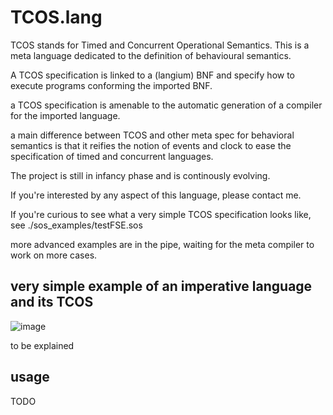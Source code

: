 # TCOS.lang

TCOS stands for Timed and Concurrent Operational Semantics.
This is a meta language dedicated to the definition of behavioural semantics.

A TCOS specification is linked to a (langium) BNF and specify how to execute programs conforming the imported BNF.

a TCOS specification is amenable to the automatic generation of a compiler for the imported language.

a main difference between TCOS and other meta spec for behavioral semantics is that it reifies the notion of events and clock to ease the specification of timed and concurrent languages.

The project is still in infancy phase and is continously evolving.

If you're interested by any aspect of this language, please contact me.

If you're curious to see what a very simple TCOS specification looks like, see ./sos_examples/testFSE.sos

more advanced examples are in the pipe, waiting for the meta compiler to work on more cases.


## very simple example of an imperative language and its TCOS

![image](https://github.com/jdeantoni/TCOS.lang/assets/6162718/ecc8d1e0-9002-45f5-9b16-bcad340806d1)

to be explained

## usage
TODO
